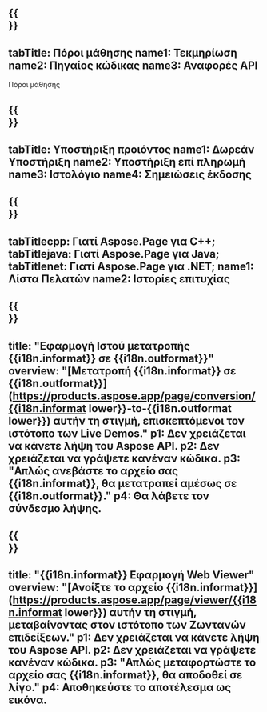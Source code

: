 ﻿---
translation: true
deploy: false
---

{{<section learningresources>}}
---
tabTitle: Πόροι μάθησης
name1: Τεκμηρίωση
name2: Πηγαίος κώδικας
name3: Αναφορές API
---

Πόροι μάθησης

{{<section support>}}
---
tabTitle: Υποστήριξη προιόντος
name1: Δωρεάν Υποστήριξη
name2: Υποστήριξη επί πληρωμή
name3: Ιστολόγιο
name4: Σημειώσεις έκδοσης
---

{{<section why>}}
---
tabTitlecpp: Γιατί Aspose.Page για C++;
tabTitlejava: Γιατί Aspose.Page για Java;
tabTitlenet: Γιατί Aspose.Page για .NET;
name1: Λίστα Πελατών
name2: Ιστορίες επιτυχίας
---

{{<section widgetbackup>}}
---
title: "Εφαρμογή Ιστού μετατροπής {{i18n.informat}} σε {{i18n.outformat}}"
overview: "[Μετατροπή {{i18n.informat}} σε {{i18n.outformat}}](https://products.aspose.app/page/conversion/{{i18n.informat lower}}-to-{{i18n.outformat lower}}) αυτήν τη στιγμή, επισκεπτόμενοι τον ιστότοπο των Live Demos."
p1: Δεν χρειάζεται να κάνετε λήψη του Aspose API.
p2: Δεν χρειάζεται να γράψετε κανέναν κώδικα.
p3: "Απλώς ανεβάστε το αρχείο σας {{i18n.informat}}, θα μετατραπεί αμέσως σε {{i18n.outformat}}."
p4: Θα λάβετε τον σύνδεσμο λήψης.
---

{{<section widgetbackupview>}}
---
title: "{{i18n.informat}} Εφαρμογή Web Viewer"
overview: "[Ανοίξτε το αρχείο {{i18n.informat}}](https://products.aspose.app/page/viewer/{{i18n.informat lower}}) αυτήν τη στιγμή, μεταβαίνοντας στον ιστότοπο των Ζωντανών επιδείξεων."
p1: Δεν χρειάζεται να κάνετε λήψη του Aspose API.
p2: Δεν χρειάζεται να γράψετε κανέναν κώδικα.
p3: "Απλώς μεταφορτώστε το αρχείο σας {{i18n.informat}}, θα αποδοθεί σε λίγο."
p4: Αποθηκεύστε το αποτέλεσμα ως εικόνα.
---